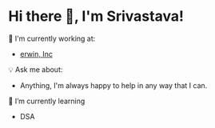 # Hi there 👋, I'm Srivastava!

🧰  I'm currently working at:
- <a href="https://github.com/erwin-inc">erwin, Inc</a>

💡 Ask me about:
- Anything, I'm always happy to help in any way that I can.

🌱 I’m currently learning
- DSA

<!--
**srivastavab/srivastavab** is a ✨ _special_ ✨ repository because its `README.md` (this file) appears on your GitHub profile.

Here are some ideas to get you started:

- 🔭 I’m currently working on ...
- 🌱 I’m currently learning ...
- 👯 I’m looking to collaborate on ...
- 🤔 I’m looking for help with ...
- 💬 Ask me about ...
- 📫 How to reach me: ...
- 😄 Pronouns: ...
- ⚡ Fun fact: ...
-->
